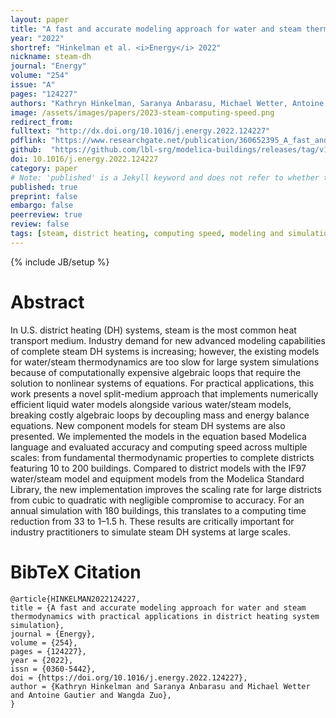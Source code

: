 ```yaml
---
layout: paper
title: "A fast and accurate modeling approach for water and steam thermodynamics with practical applications in district heating system simulation"
year: "2022"
shortref: "Hinkelman et al. <i>Energy</i> 2022"
nickname: steam-dh
journal: "Energy"
volume: "254"
issue: "A"
pages: "124227"
authors: "Kathryn Hinkelman, Saranya Anbarasu, Michael Wetter, Antoine Gautier, Wangda Zuo"
image: /assets/images/papers/2023-steam-computing-speed.png
redirect_from: 
fulltext: "http://dx.doi.org/10.1016/j.energy.2022.124227"
pdflink: "https://www.researchgate.net/publication/360652395_A_fast_and_accurate_modeling_approach_for_water_and_steam_thermodynamics_with_practical_applications_in_district_heating_system_simulation"
github:  "https://github.com/lbl-srg/modelica-buildings/releases/tag/v10.0.0"
doi: 10.1016/j.energy.2022.124227
category: paper
# Note: 'published' is a Jekyll keyword and does not refer to whether the paper is published, but rather to whether this Markdown should be part of the rendered site.
published: true
preprint: false
embargo: false	
peerreview: true
review: false
tags: [steam, district heating, computing speed, modeling and simulation, modelica]
---
```

{% include JB/setup %}

# Abstract 

In U.S. district heating (DH) systems, steam is the most common heat transport medium. 
Industry demand for new advanced modeling capabilities of complete steam DH systems is 
increasing; however, the existing models for water/steam thermodynamics are too slow for 
large system simulations because of computationally expensive algebraic loops that require 
the solution to nonlinear systems of equations. For practical applications, this work 
presents a novel split-medium approach that implements numerically efficient liquid water 
models alongside various water/steam models, breaking costly algebraic loops by decoupling 
mass and energy balance equations. New component models for steam DH systems are also 
presented. We implemented the models in the equation based Modelica language and evaluated 
accuracy and computing speed across multiple scales: from fundamental thermodynamic 
properties to complete districts featuring 10 to 200 buildings. Compared to district models 
with the IF97 water/steam model and equipment models from the Modelica Standard Library, the 
new implementation improves the scaling rate for large districts from cubic to quadratic 
with negligible compromise to accuracy. For an annual simulation with 180 buildings, this 
translates to a computing time reduction from 33 to 1–1.5 h. These results are critically 
important for industry practitioners to simulate steam DH systems at large scales.

# BibTeX Citation

```
@article{HINKELMAN2022124227,
title = {A fast and accurate modeling approach for water and steam thermodynamics with practical applications in district heating system simulation},
journal = {Energy},
volume = {254},
pages = {124227},
year = {2022},
issn = {0360-5442},
doi = {https://doi.org/10.1016/j.energy.2022.124227},
author = {Kathryn Hinkelman and Saranya Anbarasu and Michael Wetter and Antoine Gautier and Wangda Zuo},
}
```
